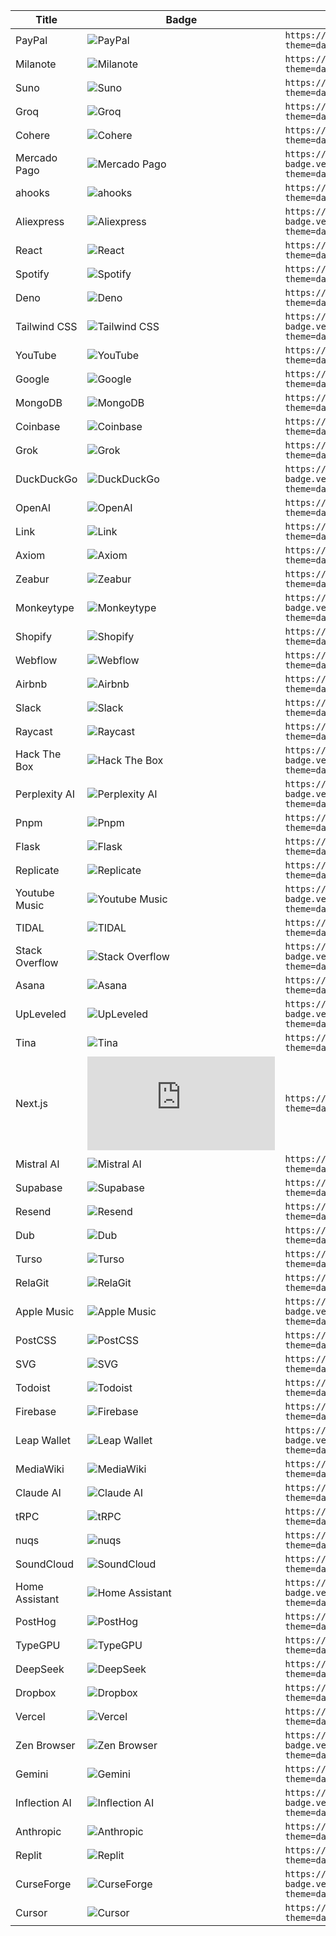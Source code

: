 
| Title | Badge | Markdown |
| --- | --- | --- |
| PayPal | ![PayPal](https://svgl-badge.vercel.app/api/Payment/PayPal?theme=dark&wordmark=true) | `https://svgl-badge.vercel.app/api/Payment/PayPal?theme=dark&wordmark=true` |
| Milanote | ![Milanote](https://svgl-badge.vercel.app/api/Software/Milanote?theme=dark&wordmark=true) | `https://svgl-badge.vercel.app/api/Software/Milanote?theme=dark&wordmark=true` |
| Suno | ![Suno](https://svgl-badge.vercel.app/api/AI/Suno?theme=dark&wordmark=true) | `https://svgl-badge.vercel.app/api/AI/Suno?theme=dark&wordmark=true` |
| Groq | ![Groq](https://svgl-badge.vercel.app/api/AI/Groq?theme=dark&wordmark=true) | `https://svgl-badge.vercel.app/api/AI/Groq?theme=dark&wordmark=true` |
| Cohere | ![Cohere](https://svgl-badge.vercel.app/api/AI/Cohere?theme=dark&wordmark=true) | `https://svgl-badge.vercel.app/api/AI/Cohere?theme=dark&wordmark=true` |
| Mercado Pago | ![Mercado Pago](https://svgl-badge.vercel.app/api/Payment/Mercado%20Pago?theme=dark&wordmark=true) | `https://svgl-badge.vercel.app/api/Payment/Mercado%20Pago?theme=dark&wordmark=true` |
| ahooks | ![ahooks](https://svgl-badge.vercel.app/api/Library/ahooks?theme=dark&wordmark=true) | `https://svgl-badge.vercel.app/api/Library/ahooks?theme=dark&wordmark=true` |
| Aliexpress | ![Aliexpress](https://svgl-badge.vercel.app/api/Software/Aliexpress?theme=dark&wordmark=true) | `https://svgl-badge.vercel.app/api/Software/Aliexpress?theme=dark&wordmark=true` |
| React | ![React](https://svgl-badge.vercel.app/api/Library/React?theme=dark&wordmark=true) | `https://svgl-badge.vercel.app/api/Library/React?theme=dark&wordmark=true` |
| Spotify | ![Spotify](https://svgl-badge.vercel.app/api/Music/Spotify?theme=dark&wordmark=true) | `https://svgl-badge.vercel.app/api/Music/Spotify?theme=dark&wordmark=true` |
| Deno | ![Deno](https://svgl-badge.vercel.app/api/Library/Deno?theme=dark&wordmark=true) | `https://svgl-badge.vercel.app/api/Library/Deno?theme=dark&wordmark=true` |
| Tailwind CSS | ![Tailwind CSS](https://svgl-badge.vercel.app/api/Framework/Tailwind%20CSS?theme=dark&wordmark=true) | `https://svgl-badge.vercel.app/api/Framework/Tailwind%20CSS?theme=dark&wordmark=true` |
| YouTube | ![YouTube](https://svgl-badge.vercel.app/api/Google/YouTube?theme=dark&wordmark=true) | `https://svgl-badge.vercel.app/api/Google/YouTube?theme=dark&wordmark=true` |
| Google | ![Google](https://svgl-badge.vercel.app/api/Google/Google?theme=dark&wordmark=true) | `https://svgl-badge.vercel.app/api/Google/Google?theme=dark&wordmark=true` |
| MongoDB | ![MongoDB](https://svgl-badge.vercel.app/api/Database/MongoDB?theme=dark&wordmark=true) | `https://svgl-badge.vercel.app/api/Database/MongoDB?theme=dark&wordmark=true` |
| Coinbase | ![Coinbase](https://svgl-badge.vercel.app/api/Crypto/Coinbase?theme=dark&wordmark=true) | `https://svgl-badge.vercel.app/api/Crypto/Coinbase?theme=dark&wordmark=true` |
| Grok | ![Grok](https://svgl-badge.vercel.app/api/AI/Grok?theme=dark&wordmark=true) | `https://svgl-badge.vercel.app/api/AI/Grok?theme=dark&wordmark=true` |
| DuckDuckGo | ![DuckDuckGo](https://svgl-badge.vercel.app/api/Browser/DuckDuckGo?theme=dark&wordmark=true) | `https://svgl-badge.vercel.app/api/Browser/DuckDuckGo?theme=dark&wordmark=true` |
| OpenAI | ![OpenAI](https://svgl-badge.vercel.app/api/AI/OpenAI?theme=dark&wordmark=true) | `https://svgl-badge.vercel.app/api/AI/OpenAI?theme=dark&wordmark=true` |
| Link | ![Link](https://svgl-badge.vercel.app/api/Crypto/Link?theme=dark&wordmark=true) | `https://svgl-badge.vercel.app/api/Crypto/Link?theme=dark&wordmark=true` |
| Axiom | ![Axiom](https://svgl-badge.vercel.app/api/Software/Axiom?theme=dark&wordmark=true) | `https://svgl-badge.vercel.app/api/Software/Axiom?theme=dark&wordmark=true` |
| Zeabur | ![Zeabur](https://svgl-badge.vercel.app/api/Hosting/Zeabur?theme=dark&wordmark=true) | `https://svgl-badge.vercel.app/api/Hosting/Zeabur?theme=dark&wordmark=true` |
| Monkeytype | ![Monkeytype](https://svgl-badge.vercel.app/api/Software/Monkeytype?theme=dark&wordmark=true) | `https://svgl-badge.vercel.app/api/Software/Monkeytype?theme=dark&wordmark=true` |
| Shopify | ![Shopify](https://svgl-badge.vercel.app/api/CMS/Shopify?theme=dark&wordmark=true) | `https://svgl-badge.vercel.app/api/CMS/Shopify?theme=dark&wordmark=true` |
| Webflow | ![Webflow](https://svgl-badge.vercel.app/api/CMS/Webflow?theme=dark&wordmark=true) | `https://svgl-badge.vercel.app/api/CMS/Webflow?theme=dark&wordmark=true` |
| Airbnb | ![Airbnb](https://svgl-badge.vercel.app/api/Software/Airbnb?theme=dark&wordmark=true) | `https://svgl-badge.vercel.app/api/Software/Airbnb?theme=dark&wordmark=true` |
| Slack | ![Slack](https://svgl-badge.vercel.app/api/Software/Slack?theme=dark&wordmark=true) | `https://svgl-badge.vercel.app/api/Software/Slack?theme=dark&wordmark=true` |
| Raycast | ![Raycast](https://svgl-badge.vercel.app/api/Software/Raycast?theme=dark&wordmark=true) | `https://svgl-badge.vercel.app/api/Software/Raycast?theme=dark&wordmark=true` |
| Hack The Box | ![Hack The Box](https://svgl-badge.vercel.app/api/Cybersecurity/Hack%20The%20Box?theme=dark&wordmark=true) | `https://svgl-badge.vercel.app/api/Cybersecurity/Hack%20The%20Box?theme=dark&wordmark=true` |
| Perplexity AI | ![Perplexity AI](https://svgl-badge.vercel.app/api/AI/Perplexity%20AI?theme=dark&wordmark=true) | `https://svgl-badge.vercel.app/api/AI/Perplexity%20AI?theme=dark&wordmark=true` |
| Pnpm | ![Pnpm](https://svgl-badge.vercel.app/api/Software/Pnpm?theme=dark&wordmark=true) | `https://svgl-badge.vercel.app/api/Software/Pnpm?theme=dark&wordmark=true` |
| Flask | ![Flask](https://svgl-badge.vercel.app/api/Framework/Flask?theme=dark&wordmark=true) | `https://svgl-badge.vercel.app/api/Framework/Flask?theme=dark&wordmark=true` |
| Replicate | ![Replicate](https://svgl-badge.vercel.app/api/AI/Replicate?theme=dark&wordmark=true) | `https://svgl-badge.vercel.app/api/AI/Replicate?theme=dark&wordmark=true` |
| Youtube Music | ![Youtube Music](https://svgl-badge.vercel.app/api/Google/Youtube%20Music?theme=dark&wordmark=true) | `https://svgl-badge.vercel.app/api/Google/Youtube%20Music?theme=dark&wordmark=true` |
| TIDAL | ![TIDAL](https://svgl-badge.vercel.app/api/Music/TIDAL?theme=dark&wordmark=true) | `https://svgl-badge.vercel.app/api/Music/TIDAL?theme=dark&wordmark=true` |
| Stack Overflow | ![Stack Overflow](https://svgl-badge.vercel.app/api/Software/Stack%20Overflow?theme=dark&wordmark=true) | `https://svgl-badge.vercel.app/api/Software/Stack%20Overflow?theme=dark&wordmark=true` |
| Asana | ![Asana](https://svgl-badge.vercel.app/api/Software/Asana?theme=dark&wordmark=true) | `https://svgl-badge.vercel.app/api/Software/Asana?theme=dark&wordmark=true` |
| UpLeveled | ![UpLeveled](https://svgl-badge.vercel.app/api/Education/UpLeveled?theme=dark&wordmark=true) | `https://svgl-badge.vercel.app/api/Education/UpLeveled?theme=dark&wordmark=true` |
| Tina | ![Tina](https://svgl-badge.vercel.app/api/CMS/Tina?theme=dark&wordmark=true) | `https://svgl-badge.vercel.app/api/CMS/Tina?theme=dark&wordmark=true` |
| Next.js | ![Next.js](https://svgl-badge.vercel.app/api/Framework/Next.js?theme=dark&wordmark=true) | `https://svgl-badge.vercel.app/api/Framework/Next.js?theme=dark&wordmark=true` |
| Mistral AI | ![Mistral AI](https://svgl-badge.vercel.app/api/AI/Mistral%20AI?theme=dark&wordmark=true) | `https://svgl-badge.vercel.app/api/AI/Mistral%20AI?theme=dark&wordmark=true` |
| Supabase | ![Supabase](https://svgl-badge.vercel.app/api/Database/Supabase?theme=dark&wordmark=true) | `https://svgl-badge.vercel.app/api/Database/Supabase?theme=dark&wordmark=true` |
| Resend | ![Resend](https://svgl-badge.vercel.app/api/Software/Resend?theme=dark&wordmark=true) | `https://svgl-badge.vercel.app/api/Software/Resend?theme=dark&wordmark=true` |
| Dub | ![Dub](https://svgl-badge.vercel.app/api/Software/Dub?theme=dark&wordmark=true) | `https://svgl-badge.vercel.app/api/Software/Dub?theme=dark&wordmark=true` |
| Turso | ![Turso](https://svgl-badge.vercel.app/api/Database/Turso?theme=dark&wordmark=true) | `https://svgl-badge.vercel.app/api/Database/Turso?theme=dark&wordmark=true` |
| RelaGit | ![RelaGit](https://svgl-badge.vercel.app/api/Software/RelaGit?theme=dark&wordmark=true) | `https://svgl-badge.vercel.app/api/Software/RelaGit?theme=dark&wordmark=true` |
| Apple Music | ![Apple Music](https://svgl-badge.vercel.app/api/Music/Apple%20Music?theme=dark&wordmark=true) | `https://svgl-badge.vercel.app/api/Music/Apple%20Music?theme=dark&wordmark=true` |
| PostCSS | ![PostCSS](https://svgl-badge.vercel.app/api/Compiler/PostCSS?theme=dark&wordmark=true) | `https://svgl-badge.vercel.app/api/Compiler/PostCSS?theme=dark&wordmark=true` |
| SVG | ![SVG](https://svgl-badge.vercel.app/api/Design/SVG?theme=dark&wordmark=true) | `https://svgl-badge.vercel.app/api/Design/SVG?theme=dark&wordmark=true` |
| Todoist | ![Todoist](https://svgl-badge.vercel.app/api/Software/Todoist?theme=dark&wordmark=true) | `https://svgl-badge.vercel.app/api/Software/Todoist?theme=dark&wordmark=true` |
| Firebase | ![Firebase](https://svgl-badge.vercel.app/api/Google/Firebase?theme=dark&wordmark=true) | `https://svgl-badge.vercel.app/api/Google/Firebase?theme=dark&wordmark=true` |
| Leap Wallet | ![Leap Wallet](https://svgl-badge.vercel.app/api/Crypto/Leap%20Wallet?theme=dark&wordmark=true) | `https://svgl-badge.vercel.app/api/Crypto/Leap%20Wallet?theme=dark&wordmark=true` |
| MediaWiki | ![MediaWiki](https://svgl-badge.vercel.app/api/CMS/MediaWiki?theme=dark&wordmark=true) | `https://svgl-badge.vercel.app/api/CMS/MediaWiki?theme=dark&wordmark=true` |
| Claude AI | ![Claude AI](https://svgl-badge.vercel.app/api/AI/Claude%20AI?theme=dark&wordmark=true) | `https://svgl-badge.vercel.app/api/AI/Claude%20AI?theme=dark&wordmark=true` |
| tRPC | ![tRPC](https://svgl-badge.vercel.app/api/Framework/tRPC?theme=dark&wordmark=true) | `https://svgl-badge.vercel.app/api/Framework/tRPC?theme=dark&wordmark=true` |
| nuqs | ![nuqs](https://svgl-badge.vercel.app/api/Library/nuqs?theme=dark&wordmark=true) | `https://svgl-badge.vercel.app/api/Library/nuqs?theme=dark&wordmark=true` |
| SoundCloud | ![SoundCloud](https://svgl-badge.vercel.app/api/Music/SoundCloud?theme=dark&wordmark=true) | `https://svgl-badge.vercel.app/api/Music/SoundCloud?theme=dark&wordmark=true` |
| Home Assistant | ![Home Assistant](https://svgl-badge.vercel.app/api/IoT/Home%20Assistant?theme=dark&wordmark=true) | `https://svgl-badge.vercel.app/api/IoT/Home%20Assistant?theme=dark&wordmark=true` |
| PostHog | ![PostHog](https://svgl-badge.vercel.app/api/Devtool/PostHog?theme=dark&wordmark=true) | `https://svgl-badge.vercel.app/api/Devtool/PostHog?theme=dark&wordmark=true` |
| TypeGPU | ![TypeGPU](https://svgl-badge.vercel.app/api/Library/TypeGPU?theme=dark&wordmark=true) | `https://svgl-badge.vercel.app/api/Library/TypeGPU?theme=dark&wordmark=true` |
| DeepSeek | ![DeepSeek](https://svgl-badge.vercel.app/api/AI/DeepSeek?theme=dark&wordmark=true) | `https://svgl-badge.vercel.app/api/AI/DeepSeek?theme=dark&wordmark=true` |
| Dropbox | ![Dropbox](https://svgl-badge.vercel.app/api/Hosting/Dropbox?theme=dark&wordmark=true) | `https://svgl-badge.vercel.app/api/Hosting/Dropbox?theme=dark&wordmark=true` |
| Vercel | ![Vercel](https://svgl-badge.vercel.app/api/Hosting/Vercel?theme=dark&wordmark=true) | `https://svgl-badge.vercel.app/api/Hosting/Vercel?theme=dark&wordmark=true` |
| Zen Browser | ![Zen Browser](https://svgl-badge.vercel.app/api/Browser/Zen%20Browser?theme=dark&wordmark=true) | `https://svgl-badge.vercel.app/api/Browser/Zen%20Browser?theme=dark&wordmark=true` |
| Gemini | ![Gemini](https://svgl-badge.vercel.app/api/AI/Gemini?theme=dark&wordmark=true) | `https://svgl-badge.vercel.app/api/AI/Gemini?theme=dark&wordmark=true` |
| Inflection AI | ![Inflection AI](https://svgl-badge.vercel.app/api/AI/Inflection%20AI?theme=dark&wordmark=true) | `https://svgl-badge.vercel.app/api/AI/Inflection%20AI?theme=dark&wordmark=true` |
| Anthropic | ![Anthropic](https://svgl-badge.vercel.app/api/AI/Anthropic?theme=dark&wordmark=true) | `https://svgl-badge.vercel.app/api/AI/Anthropic?theme=dark&wordmark=true` |
| Replit | ![Replit](https://svgl-badge.vercel.app/api/Software/Replit?theme=dark&wordmark=true) | `https://svgl-badge.vercel.app/api/Software/Replit?theme=dark&wordmark=true` |
| CurseForge | ![CurseForge](https://svgl-badge.vercel.app/api/Community/CurseForge?theme=dark&wordmark=true) | `https://svgl-badge.vercel.app/api/Community/CurseForge?theme=dark&wordmark=true` |
| Cursor | ![Cursor](https://svgl-badge.vercel.app/api/Software/Cursor?theme=dark&wordmark=true) | `https://svgl-badge.vercel.app/api/Software/Cursor?theme=dark&wordmark=true` |
